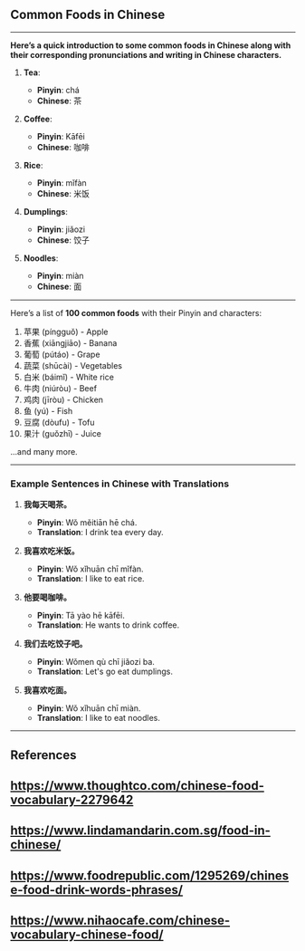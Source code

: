 ## Common Foods in Chinese  
---  

**Here’s a quick introduction to some **common foods** in Chinese along with their corresponding pronunciations and writing in Chinese characters.**

1. **Tea**:  
   - **Pinyin**: chá  
   - **Chinese**: 茶  

2. **Coffee**:  
   - **Pinyin**: Kāfēi  
   - **Chinese**: 咖啡  

3. **Rice**:  
   - **Pinyin**: mǐfàn  
   - **Chinese**: 米饭  

4. **Dumplings**:  
   - **Pinyin**: jiǎozi  
   - **Chinese**: 饺子  

5. **Noodles**:  
   - **Pinyin**: miàn  
   - **Chinese**: 面  

---

Here’s a list of **100 common foods** with their Pinyin and characters:

1. 苹果 (píngguǒ) - Apple
2. 香蕉 (xiāngjiāo) - Banana
3. 葡萄 (pútáo) - Grape
4. 蔬菜 (shūcài) - Vegetables
5. 白米 (báimǐ) - White rice
6. 牛肉 (niúròu) - Beef
7. 鸡肉 (jīròu) - Chicken
8. 鱼 (yú) - Fish
9. 豆腐 (dòufu) - Tofu
10. 果汁 (guǒzhī) - Juice

...and many more.

---

### Example Sentences in Chinese with Translations

1. **我每天喝茶。**  
   - **Pinyin**: Wǒ měitiān hē chá.  
   - **Translation**: I drink tea every day.

2. **我喜欢吃米饭。**  
   - **Pinyin**: Wǒ xǐhuān chī mǐfàn.  
   - **Translation**: I like to eat rice.

3. **他要喝咖啡。**  
   - **Pinyin**: Tā yào hē kāfēi.  
   - **Translation**: He wants to drink coffee.

4. **我们去吃饺子吧。**  
   - **Pinyin**: Wǒmen qù chī jiǎozi ba.  
   - **Translation**: Let's go eat dumplings.

5. **我喜欢吃面。**  
   - **Pinyin**: Wǒ xǐhuān chī miàn.  
   - **Translation**: I like to eat noodles.

---

## References  
## https://www.thoughtco.com/chinese-food-vocabulary-2279642  
## https://www.lindamandarin.com.sg/food-in-chinese/  
## https://www.foodrepublic.com/1295269/chinese-food-drink-words-phrases/  
## https://www.nihaocafe.com/chinese-vocabulary-chinese-food/  